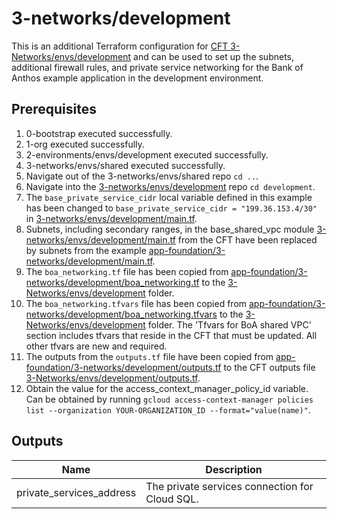 # 3-networks/development

This is an additional Terraform configuration for [CFT 3-Networks/envs/development](https://github.com/terraform-google-modules/terraform-example-foundation/tree/master/3-networks/envs/development) and can be used to set up the subnets, additional firewall rules, and private service networking for the Bank of Anthos example application in the development environment.

## Prerequisites

1. 0-bootstrap executed successfully.
1. 1-org executed successfully.
1. 2-environments/envs/development executed successfully.
1. 3-networks/envs/shared executed successfully.
1. Navigate out of the 3-networks/envs/shared repo `cd ..`.
1. Navigate into the [3-networks/envs/development](https://github.com/terraform-google-modules/terraform-example-foundation/blob/master/3-networks/envs/development) repo `cd development`.
1. The `base_private_service_cidr` local variable defined in this example has been changed to `base_private_service_cidr = "199.36.153.4/30"` in [3-networks/envs/development/main.tf](https://github.com/terraform-google-modules/terraform-example-foundation/blob/master/3-networks/envs/development/main.tf).
1. Subnets, including secondary ranges, in the base_shared_vpc module [3-networks/envs/development/main.tf](https://github.com/terraform-google-modules/terraform-example-foundation/blob/master/3-networks/envs/development/main.tf) from the CFT have been replaced by subnets from the example [app-foundation/3-networks/development/main.tf](https://github.com/GoogleCloudPlatform/terraform-example-foundation-app/tree/main/app-foundation/3-networks/development/main.tf).
1. The `boa_networking.tf` file has been copied from [app-foundation/3-networks/development/boa_networking.tf](https://github.com/GoogleCloudPlatform/terraform-example-foundation-app/tree/main/app-foundation/3-networks/development/boa_networking.tf) to the [3-Networks/envs/development](https://github.com/terraform-google-modules/terraform-example-foundation/blob/master/3-networks/envs/development) folder.
1. The `boa_networking.tfvars` file has been copied from [app-foundation/3-networks/development/boa_networking.tfvars](https://github.com/GoogleCloudPlatform/terraform-example-foundation-app/tree/main/app-foundation/3-networks/development/boa_networking.tfvars) to the [3-Networks/envs/development](https://github.com/terraform-google-modules/terraform-example-foundation/blob/master/3-networks/envs/development) folder. The 'Tfvars for BoA shared VPC' section includes tfvars that reside in the CFT that must be updated. All other tfvars are new and required.
1. The outputs from the `outputs.tf` file have been copied from [app-foundation/3-networks/development/outputs.tf](https://github.com/GoogleCloudPlatform/terraform-example-foundation-app/tree/main/app-foundation/3-networks/development/outputs.tf) to the CFT outputs file [3-Networks/envs/development/outputs.tf](https://github.com/terraform-google-modules/terraform-example-foundation/blob/master/3-networks/envs/development/outputs.tf).
1. Obtain the value for the access_context_manager_policy_id variable. Can be obtained by running `gcloud access-context-manager policies list --organization YOUR-ORGANIZATION_ID --format="value(name)"`.

<!-- BEGINNING OF PRE-COMMIT-TERRAFORM DOCS HOOK -->

## Outputs

| Name | Description |
|------|-------------|
| private\_services\_address | The private services connection for Cloud SQL. |

<!-- END OF PRE-COMMIT-TERRAFORM DOCS HOOK -->
